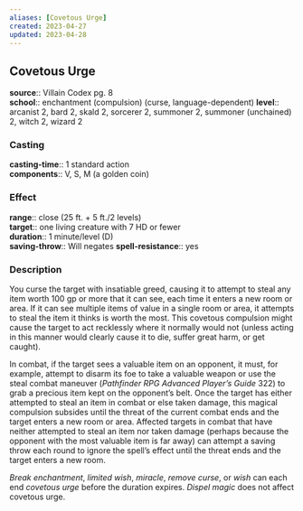 ```yaml
---
aliases: [Covetous Urge]
created: 2023-04-27
updated: 2023-04-28
---
```


## Covetous Urge

**source**:: Villain Codex pg. 8  
**school**:: enchantment (compulsion) (curse, language-dependent)
**level**:: arcanist 2, bard 2, skald 2, sorcerer 2, summoner 2, summoner (unchained) 2, witch 2, wizard 2

### Casting

**casting-time**:: 1 standard action  
**components**:: V, S, M (a golden coin)

### Effect

**range**:: close (25 ft. + 5 ft./2 levels)  
**target**:: one living creature with 7 HD or fewer  
**duration**:: 1 minute/level (D)  
**saving-throw**:: Will negates
**spell-resistance**:: yes

### Description

You curse the target with insatiable greed, causing it to attempt to steal any item worth 100 gp or more that it can see, each time it enters a new room or area. If it can see multiple items of value in a single room or area, it attempts to steal the item it thinks is worth the most. This covetous compulsion might cause the target to act recklessly where it normally would not (unless acting in this manner would clearly cause it to die, suffer great harm, or get caught).  
  
In combat, if the target sees a valuable item on an opponent, it must, for example, attempt to disarm its foe to take a valuable weapon or use the steal combat maneuver (*Pathfinder RPG Advanced Player’s Guide* 322) to grab a precious item kept on the opponent’s belt. Once the target has either attempted to steal an item in combat or else taken damage, this magical compulsion subsides until the threat of the current combat ends and the target enters a new room or area. Affected targets in combat that have neither attempted to steal an item nor taken damage (perhaps because the opponent with the most valuable item is far away) can attempt a saving throw each round to ignore the spell’s effect until the threat ends and the target enters a new room.  
  
*Break enchantment*, *limited wish*, *miracle*, *remove curse*, or *wish* can each end *covetous urge* before the duration expires. *Dispel magic* does not affect covetous urge.
